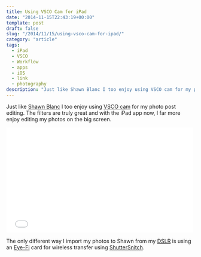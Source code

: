 ```yaml
---
title: Using VSCO Cam for iPad
date: "2014-11-15T22:43:19+00:00"
template: post
draft: false
slug: "/2014/11/15/using-vsco-cam-for-ipad/"
category: "article"
tags:
  - iPad
  - VSCO
  - Workflow
  - apps
  - iOS
  - link
  - photography
description: "Just like Shawn Blanc I too enjoy using VSCO cam for my photo post editing. The filters are truly great and with the iPad app now, I far more enjoy editing my photos on the big screen."
---
```


Just like [Shawn Blanc](http://shawnblanc.net/2014/11/using-vsco-cam-for-ipad/) I too enjoy using <a href="https://itunes.apple.com/nz/app/vsco-cam/id588013838?mt=8&amp;uo=4&amp;at=10lnRx">VSCO cam</a> for my photo post editing. The filters are truly great and with the iPad app now, I far more enjoy editing my photos on the big screen.

<iframe src="//player.vimeo.com/video/111593015?title=0&amp;byline=0&amp;portrait=0&amp;color=a8a749" width="500" height="281" frameborder="0" webkitallowfullscreen mozallowfullscreen allowfullscreen></iframe>

The only different way I import my photos to Shawn from my <a href="http://en.wikipedia.org/wiki/Canon_EOS_1000D">DSLR</a> is using an <a href="http://www.eyefi.com">Eye-Fi</a> card for wireless transfer using <a href="https://itunes.apple.com/nz/app/shuttersnitch/id364176211?mt=8&amp;uo=4&amp;at=10lnRx">ShutterSnitch</a>.
